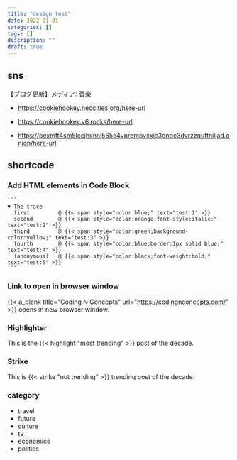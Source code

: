```yaml
---
title: "design test"
date: 2022-01-01
categories: []
tags: []
description: ""
draft: true
---
```


## sns
【ブログ更新】メディア: 音楽
- https://cookiehookey.neocities.org/here-url

- https://cookiehookey.v6.rocks/here-url

- https://pexmft4sm5lccjhxnnj565e4vprempvxxic3dnqc3dvrzzquftniljad.onion/here-url

## shortcode

### Add HTML elements in Code Block
    ```
    ▼ The trace
      first         @ {{< span style="color:blue;" text="test:1" >}}
      second        @ {{< span style="color:orange;font-style:italic;" text="test:2" >}}
      third         @ {{< span style="color:green;background-color:yellow;" text="test:3" >}}
      fourth        @ {{< span style="color:blue;border:1px solid blue;" text="test:4" >}}
      (anonymous)   @ {{< span style="color:black;font-weight:bold;" text="test:5" >}}
    ```

### Link to open in browser window
{{< a_blank title="Coding N Concepts" url="https://codingnconcepts.com/" >}} opens in new browser window.

### Highlighter
This is the {{< highlight "most trending" >}} post of the decade.

### Strike
This is {{< strike "not trending" >}} trending post of the decade.


### category
- travel
- future
- culture
- tv
- economics
- politics
